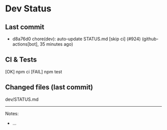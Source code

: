 # Dev Status

## Last commit
- d8a76d0 chore(dev): auto-update STATUS.md [skip ci] (#924) (github-actions[bot], 35 minutes ago)
## CI & Tests
[OK] npm ci
[FAIL] npm test

## Changed files (last commit)
dev/STATUS.md

---
Notes:
- ...
